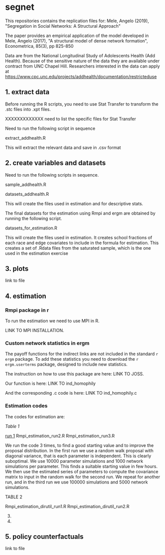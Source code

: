 # segnet
This repositories contains the replication files for:
Mele, Angelo (2019), "Segregation in Social Networks: A Structural Approach"

The paper provides an empirical application of the model developed in 
Mele, Angelo (2017), "A structural model of dense network formation", Econometrica, 85(3), pp 825-850

Data are from the National Longitudinal Study of Adolescents Health (Add Health). Because of the sensitive nature of the data they are available under contract from UNC Chapel Hill. Researchers interested in the data can apply at https://www.cpc.unc.edu/projects/addhealth/documentation/restricteduse 

## 1. extract data
Before running the R scripts, you need to use Stat Transfer to transform the .stc files into .xpt files. 

XXXXXXXXXXXXX need to list the specific files for Stat Transfer

Need to run the following script in sequence

extract_addhealth.R

This will extract the relevant data and save in .csv format

## 2. create variables and datasets
Need to run the following scripts in sequence.

sample_addhealth.R

datasets_addhealth.R

This will create the files used in estimation and for descriptive stats.

The final datasets for the estimation using Rmpi and ergm are obtained by running the following script.

datasets_for_estimation.R

This will create the files used in estimation. It creates school fractions of each race and edge covariates to include in the
formula for estimation. This creates a set of .Rdata files from the saturated sample, which is the one used in the estimation exercise

## 3. plots
link to file

## 4. estimation 

### Rmpi package in r
To run the estimation we need to use MPI in R. 

LINK TO MPI INSTALLATION.

### Custom network statistics in ergm
The payoff functions for the indirect links are not included
in the standard `r ergm` package. To add these statistics you need to 
download the `r ergm.userterms` package, designed to include new statistics.

The instruction on how to use this package are here: LINK TO JOSS.

Our function is here: LINK TO ind_homophily

And the corresponding .c code is here: LINK TO ind_homophily.c

### Estimation codes
The codes for estimation are:

*Table 1*

[run 1](Rmpi_estimation_run1.R)
Rmpi_estimation_run2.R 
Rmpi_estimation_run3.R 

We run the code 3 times, to find a good starting value and to improve the 
proposal distribution. In the first run we use a random walk proposal with
diagonal variance, that is each parameter is independent. This is clearly suboptimal. 
We use 10000 parameter simulations and 1000 network simulations per parameter. This finds
a suitable starting value in few hours. We then use the estimated series of parameters to compute the covariance matrix to input in the random walk for the second run.
We repeat for another run, and in the third run we use 100000 simulations and 5000 network simulations. 



TABLE 2

Rmpi_estimation_dirutil_run1.R
Rmpi_estimation_dirutil_run2.R

3.
4.

## 5. policy counterfactuals
link to file


